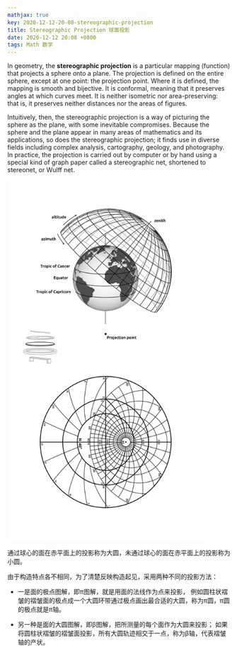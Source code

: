```yaml
---
mathjax: true
key: 2020-12-12-20-08-stereographic-projection
title: Stereographic Projection 球面投影
date: 2020-12-12 20:08 +0800
tags: Math 数学
---
```


In geometry, the **stereographic projection** is a particular mapping (function) that projects a sphere onto a plane. The projection is defined on the entire sphere, except at one point: the projection point. Where it is defined, the mapping is smooth and bijective. It is conformal, meaning that it preserves angles at which curves meet. It is neither isometric nor area-preserving: that is, it preserves neither distances nor the areas of figures.

Intuitively, then, the stereographic projection is a way of picturing the sphere as the plane, with some inevitable compromises. Because the sphere and the plane appear in many areas of mathematics and its applications, so does the stereographic projection; it finds use in diverse fields including complex analysis, cartography, geology, and photography. In practice, the projection is carried out by computer or by hand using a special kind of graph paper called a stereographic net, shortened to stereonet, or Wulff net.

<img src="/assets/images/projection.gif" width="444">

通过球心的面在赤平面上的投影称为大圆，未通过球心的面在赤平面上的投影称为小圆。

由于构造特点各不相同，为了清楚反映构造起见，采用两种不同的投影方法：

- 一是面的极点图解，即π图解，就是用面的法线作为点来投影，
例如圆柱状褶皱的褶皱面的极点成一个大圆环带通过极点画出最合适的大圆，称为π圆，π圆的极点就是π轴。

- 另一种是面的大圆图解，即β图解，把所测量的每个面作为大圆来投影；
如果将圆柱状褶皱的褶皱面投影，所有大圆轨迹相交于一点，称为β轴，代表褶皱轴的产状。

<!--more-->
